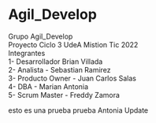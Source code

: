 # Agil_Develop
Grupo Agil_Develop<br>
Proyecto Ciclo 3 UdeA Mistion Tic 2022<br>
Integrantes<br>
1- Desarrollador  Brian Villada<br>
2- Analista  -   Sebastian Ramirez<br>
3- Producto Owner - Juan Carlos Salas<br>
4- DBA    -  Marian Antonia<br>
5- Scrum Master  -  Freddy Zamora<br>

esto es una prueba
prueba Antonia Update

